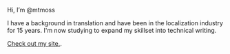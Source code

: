Hi, I’m @mtmoss

I have a background in translation and have been in the localization industry for 15 years. I'm now studying to expand my skillset into technical writing.

[Check out my site.](http://mtmoss.com.br).

<!---
mtmoss/mtmoss is a ✨ special ✨ repository because its `README.md` (this file) appears on your GitHub profile.
You can click the Preview link to take a look at your changes.
--->
